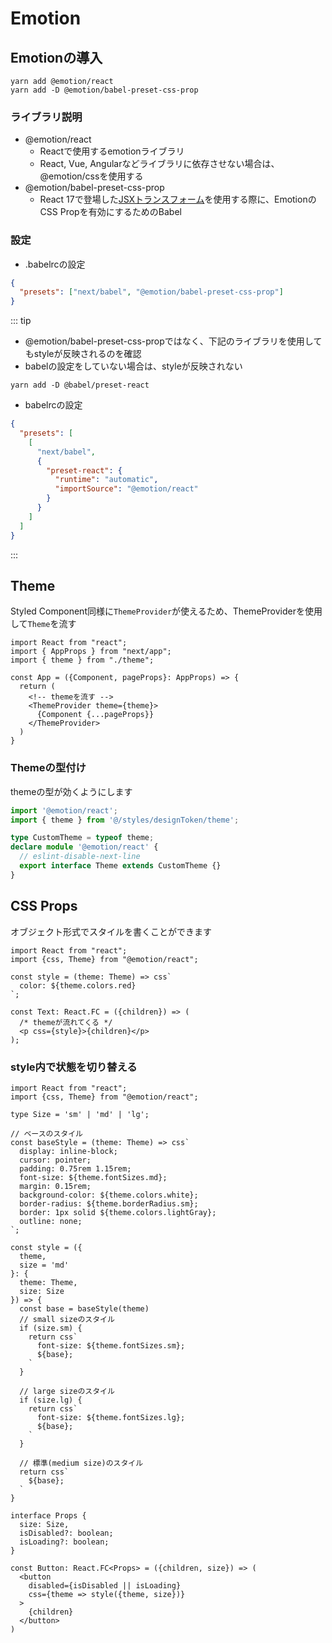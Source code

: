 # Emotion

## Emotionの導入

```shell
yarn add @emotion/react
yarn add -D @emotion/babel-preset-css-prop
```

### ライブラリ説明

- @emotion/react
  - Reactで使用するemotionライブラリ
  - React, Vue, Angularなどライブラリに依存させない場合は、@emotion/cssを使用する
- @emotion/babel-preset-css-prop
  - React 17で登場した[JSXトランスフォーム](https://reactjs.org/blog/2020/09/22/introducing-the-new-jsx-transform.html)を使用する際に、EmotionのCSS Propを有効にするためのBabel

### 設定

- .babelrcの設定

```json
{
  "presets": ["next/babel", "@emotion/babel-preset-css-prop"]
}
```

::: tip

- @emotion/babel-preset-css-propではなく、下記のライブラリを使用してもstyleが反映されるのを確認
- babelの設定をしていない場合は、styleが反映されない

```shell
yarn add -D @babel/preset-react
```

- babelrcの設定

```json
{
  "presets": [
    [
      "next/babel",
      {
        "preset-react": {
          "runtime": "automatic",
          "importSource": "@emotion/react"
        }
      }
    ]
  ]
}
```
:::

## Theme

Styled Component同様に`ThemeProvider`が使えるため、ThemeProviderを使用して`Theme`を流す

```tsx
import React from "react";
import { AppProps } from "next/app";
import { theme } from "./theme";

const App = ({Component, pageProps}: AppProps) => {
  return (
    <!-- themeを流す -->
    <ThemeProvider theme={theme}>
      {Component {...pageProps}}
    </ThemeProvider>
  )
}
```

### Themeの型付け

themeの型が効くようにします

```ts
import '@emotion/react';
import { theme } from '@/styles/designToken/theme';

type CustomTheme = typeof theme;
declare module '@emotion/react' {
  // eslint-disable-next-line
  export interface Theme extends CustomTheme {}
}
```

## CSS Props

オブジェクト形式でスタイルを書くことができます

```tsx
import React from "react";
import {css, Theme} from "@emotion/react";

const style = (theme: Theme) => css`
  color: ${theme.colors.red}
`;

const Text: React.FC = ({children}) => (
  /* themeが流れてくる */
  <p css={style}>{children}</p>
);
```

### style内で状態を切り替える

```tsx
import React from "react";
import {css, Theme} from "@emotion/react";

type Size = 'sm' | 'md' | 'lg';

// ベースのスタイル
const baseStyle = (theme: Theme) => css`
  display: inline-block;
  cursor: pointer;
  padding: 0.75rem 1.15rem;
  font-size: ${theme.fontSizes.md};
  margin: 0.15rem;
  background-color: ${theme.colors.white};
  border-radius: ${theme.borderRadius.sm};
  border: 1px solid ${theme.colors.lightGray};
  outline: none;
`;

const style = ({
  theme,
  size = 'md'
}: {
  theme: Theme,
  size: Size
}) => {
  const base = baseStyle(theme)
  // small sizeのスタイル
  if (size.sm) {
    return css`
      font-size: ${theme.fontSizes.sm};
      ${base};
    `
  }

  // large sizeのスタイル
  if (size.lg) {
    return css`
      font-size: ${theme.fontSizes.lg};
      ${base};
    `
  }

  // 標準(medium size)のスタイル
  return css`
    ${base};
  `
}

interface Props {
  size: Size,
  isDisabled?: boolean;
  isLoading?: boolean;
}

const Button: React.FC<Props> = ({children, size}) => (
  <button 
    disabled={isDisabled || isLoading}
    css={theme => style({theme, size})}
  >
    {children}
  </button>
)
```
